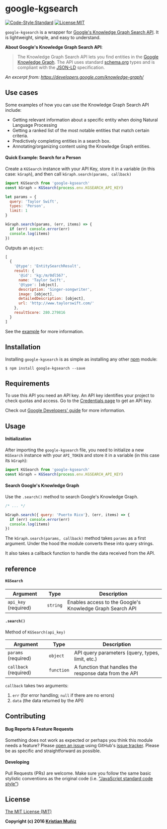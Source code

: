 # google-kgsearch
[![Code-Style:Standard](https://img.shields.io/badge/code%20style-standard-green.svg?style=flat-square)](http://standardjs.com/)
[![License:MIT](https://img.shields.io/badge/license-MIT-blue.svg?style=flat-square)](http://opensource.org/licenses/MIT)

`google-kgsearch` is a wrapper for [Google's Knowledge Graph Search API](https://developers.google.com/knowledge-graph/). It is lightweight, simple, and easy to understand.

**About Google's Knowledge Graph Search API**:
> The Knowledge Graph Search API lets you find entities in the [Google Knowledge Graph](https://www.google.com/intl/bn/insidesearch/features/search/knowledge.html). The API uses standard [schema.org](http://schema.org/) types and is compliant with the [JSON-LD](http://json-ld.org/) specification.

*An excerpt from: https://developers.google.com/knowledge-graph/*

## Use cases

Some examples of how you can use the Knowledge Graph Search API include:

* Getting relevant information about a specific entity when doing Natural Language Processing
* Getting a ranked list of the most notable entities that match certain criteria.
* Predictively completing entities in a search box.
* Annotating/organizing content using the Knowledge Graph entities.

#### Quick Example: Search for a Person

Create a `KGSearch` instance with your API Key, store it in a variable (in this case: `kGraph`), and then call `kGraph.search(params, callback)`

```js
import KGSearch from 'google-kgsearch'
const kGraph = KGSearch(process.env.KGSEARCH_API_KEY)

let params = {
  query: 'Taylor Swift',
  types: 'Person',
  limit: 1
}

kGraph.search(params, (err, items) => {
  if (err) console.error(err)
  console.log(items)
})
```

Outputs an `object`:

```js
[
  {
    '@type': 'EntitySearchResult',
    result: {
      '@id': 'kg:/m/0dl567',
      name: 'Taylor Swift',
      '@type': [object],
      description: 'Singer-songwriter',
      image: [object],
      detailedDescription: [object],
      url: 'http://www.taylorswift.com/'
    },
    resultScore: 280.279816
  }
]
```

See the [example](https://github.com/krismuniz/google-kgsearch/blob/master/examples/person_search.js) for more information.

## Installation

Installing `google-kgsearch` is as simple as installing any other [npm](https://npmjs.com) module:

```shell
$ npm install google-kgsearch --save
```

## Requirements

To use this API you need an API key. An API key identifies your project to check quotas and access. Go to the [Credentials page](https://console.developers.google.com/apis/credentials) to get an API key.

Check out [Google Developers' guide](https://developers.google.com/knowledge-graph/) for more information.

## Usage

#### Initialization

After importing the `google-kgsearch` file, you need to initialize a new `KGSearch` instance with your `API_TOKEN` and store it in a variable (in this case its `kGraph`):

```js
import KGSearch from 'google-kgsearch'
const kGraph = KGSearch(process.env.KGSEARCH_API_KEY)
```

#### Search Google's Knowledge Graph

Use the `.search()` method to search Google's Knowledge Graph.

```js
/* ... */

kGraph.search({ query: 'Puerto Rico'}, (err, items) => {
  if (err) console.error(err)
  console.log(items)
})
```

The `kGraph.search(params, callback)` method takes `params` as a first argument. Under the hood the module converts these into query strings.

It also takes a callback function to handle the data received from the API.

## reference

#### `KGSearch`

| Argument | Type | Description
|--- |--- |---
| `api_key` (required) | `string` | Enables access to the Google's Knowledge Graph Search API

#### `.search()`

Method of `KGSearch(api_key)`

| Argument | Type | Description
|--- |--- |---
| `params` (required) | `object` | API query parameters (query, types, limit, etc.)
| `callback` (required) | `function` | A function that handles the response data from the API

`callback` takes two arguments:
1. `err` (for error handling; `null` if there are no errors)
2. `data` (the data returned by the API)

## Contributing

#### Bug Reports & Feature Requests

Something does not work as expected or perhaps you think this module needs a feature? Please [open an issue](https://github.com/krismuniz/google-kgsearch/issues/new) using GitHub's [issue tracker](https://github.com/krismuniz/google-kgsearch/issues). Please be as specific and straightforward as possible.

#### Developing

Pull Requests (PRs) are welcome. Make sure you follow the same basic stylistic conventions as the original code (i.e. ["JavaScript standard code style"](http://standardjs.com))

## License

[The MIT License (MIT)](http://opensource.org/licenses/MIT)

**Copyright (c) 2016 [Kristian Muñiz](https://www.krismuniz.com)**
